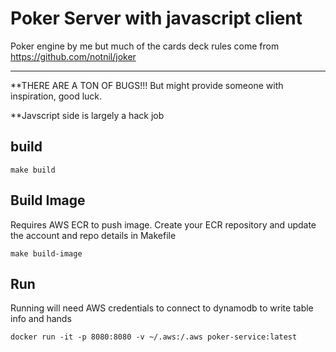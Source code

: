 # Poker Server with javascript client

Poker engine by me but much of the cards deck rules come from https://github.com/notnil/joker

***

**THERE ARE A TON OF BUGS!!!  But might provide someone with inspiration, good luck.

**Javscript side is largely a hack job

## build
    make build

## Build Image

Requires AWS ECR to push image.  Create your ECR repository and update the account and repo details in Makefile

    make build-image
   
## Run

Running will need AWS credentials to connect to dynamodb to write table info and hands

    docker run -it -p 8080:8080 -v ~/.aws:/.aws poker-service:latest